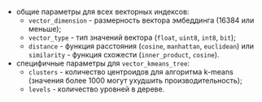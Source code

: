   * общие параметры для всех векторных индексов:
    * `vector_dimension` - размерность вектора эмбеддинга (16384 или меньше);
    * `vector_type` - тип значений вектора (`float`, `uint8`, `int8`, `bit`);
    * `distance` - функция расстояния (`cosine`, `manhattan`, `euclidean`) или `similarity` - функция схожести (`inner_product`, `cosine`).
  * специфичные параметры для `vector_kmeans_tree`:
    * `clusters` - количество центроидов для алгоритма k-means (значения более 1000 могут ухудшить производительность);
    * `levels` - количество уровней в дереве.
